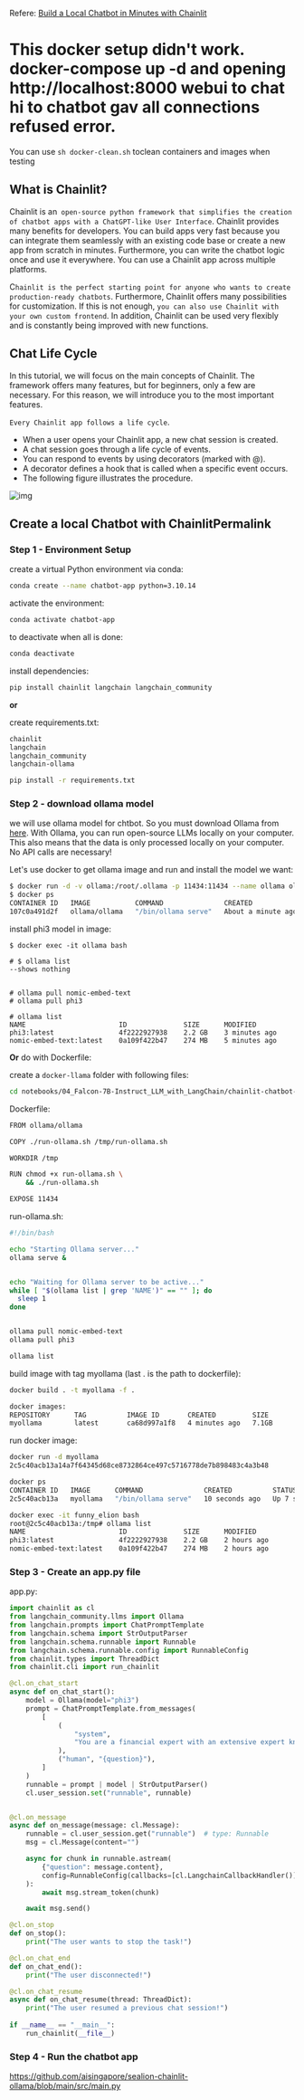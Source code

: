 Refere: [
Build a Local Chatbot in Minutes with Chainlit](https://tinztwinshub.com/software-engineering/build-a-local-chatbot-in-minutes-with-chainlit/)

# This docker setup didn't work. docker-compose up -d and opening http://localhost:8000 webui to chat hi to chatbot gav all connections refused error.
You can use `sh docker-clean.sh` toclean containers and images when testing


## What is Chainlit?
Chainlit is an` open-source python framework that simplifies the creation of chatbot apps with a ChatGPT-like User Interface`. Chainlit provides many benefits for developers. You can build apps very fast because you can integrate them seamlessly with an existing code base or create a new app from scratch in minutes. Furthermore, you can write the chatbot logic once and use it everywhere. You can use a Chainlit app across multiple platforms.

C`hainlit is the perfect starting point for anyone who wants to create production-ready chatbots`. Furthermore, Chainlit offers many possibilities for customization. If this is not enough, `you can also use Chainlit with your own custom frontend`. In addition, Chainlit can be used very flexibly and is constantly being improved with new functions.

## Chat Life Cycle

In this tutorial, we will focus on the main concepts of Chainlit. The framework offers many features, but for beginners, only a few are necessary. For this reason, we will introduce you to the most important features.

`Every Chainlit app follows a life cycle`. 
- When a user opens your Chainlit app, a new chat session is created. 
- A chat session goes through a life cycle of events. 
- You can respond to events by using decorators (marked with @).
-  A decorator defines a hook that is called when a specific event occurs. 
-  The following figure illustrates the procedure.

![img](img/chatbot.jpg)

## Create a local Chatbot with ChainlitPermalink

### Step 1 - Environment Setup

create a virtual Python environment via conda:
```sh
conda create --name chatbot-app python=3.10.14
```

activate the environment:
```sh
conda activate chatbot-app  
```

to deactivate when all is done:
```sh
conda deactivate
```

install dependencies:
```sh
pip install chainlit langchain langchain_community
```

**or** 

create requirements.txt:
```txt
chainlit 
langchain
langchain_community
langchain-ollama
```

```sh
pip install -r requirements.txt
```

### Step 2 - download ollama model
we will use ollama model for chtbot. So you must download Ollama from [here](https://ollama.com/). With Ollama, you can run open-source LLMs locally on your computer. This also means that the data is only processed locally on your computer. No API calls are necessary!


Let's use docker to get ollama image and run and install the model we want:

```sh
$ docker run -d -v ollama:/root/.ollama -p 11434:11434 --name ollama ollama/ollama
$ docker ps
CONTAINER ID   IMAGE           COMMAND               CREATED              STATUS              PORTS                      NAMES
107c0a491d2f   ollama/ollama   "/bin/ollama serve"   About a minute ago   Up About a minute   0.0.0.0:11434->11434/tcp   ollama
```

install phi3 model in image:
```
$ docker exec -it ollama bash

# $ ollama list
--shows nothing


# ollama pull nomic-embed-text
# ollama pull phi3

# ollama list
NAME                       ID              SIZE      MODIFIED
phi3:latest                4f2222927938    2.2 GB    3 minutes ago
nomic-embed-text:latest    0a109f422b47    274 MB    5 minutes ago
```


**Or** do with Dockerfile:


create a `docker-llama` folder with following files:

```sh
cd notebooks/04_Falcon-7B-Instruct_LLM_with_LangChain/chainlit-chatbot-local/docker-ollama
```

Dockerfile:
```sh
FROM ollama/ollama

COPY ./run-ollama.sh /tmp/run-ollama.sh

WORKDIR /tmp

RUN chmod +x run-ollama.sh \
    && ./run-ollama.sh

EXPOSE 11434
```

run-ollama.sh:
```sh
#!/bin/bash

echo "Starting Ollama server..."
ollama serve &


echo "Waiting for Ollama server to be active..."
while [ "$(ollama list | grep 'NAME')" == "" ]; do
  sleep 1
done


ollama pull nomic-embed-text
ollama pull phi3

ollama list
```

build image with tag myollama (last . is the path to dockerfile):
```sh
docker build . -t myollama -f .

docker images:
REPOSITORY      TAG          IMAGE ID       CREATED         SIZE
myollama        latest       ca68d997a1f8   4 minutes ago   7.1GB
```

run docker image:
```sh
docker run -d myollama
2c5c40acb13a14a7f64345d68ce8732864ce497c5716778de7b898483c4a3b48

docker ps
CONTAINER ID   IMAGE      COMMAND               CREATED          STATUS         PORTS       NAMES
2c5c40acb13a   myollama   "/bin/ollama serve"   10 seconds ago   Up 7 seconds   11434/tcp   funny_elion

docker exec -it funny_elion bash 
root@2c5c40acb13a:/tmp# ollama list
NAME                       ID              SIZE      MODIFIED    
phi3:latest                4f2222927938    2.2 GB    2 hours ago    
nomic-embed-text:latest    0a109f422b47    274 MB    2 hours ago  
```

### Step 3 - Create an app.py file

app.py:
```py
import chainlit as cl
from langchain_community.llms import Ollama
from langchain.prompts import ChatPromptTemplate
from langchain.schema import StrOutputParser
from langchain.schema.runnable import Runnable
from langchain.schema.runnable.config import RunnableConfig
from chainlit.types import ThreadDict
from chainlit.cli import run_chainlit

@cl.on_chat_start
async def on_chat_start():
    model = Ollama(model="phi3")
    prompt = ChatPromptTemplate.from_messages(
        [
            (
                "system",
                "You are a financial expert with an extensive expert knowledge.",
            ),
            ("human", "{question}"),
        ]
    )
    runnable = prompt | model | StrOutputParser()
    cl.user_session.set("runnable", runnable)


@cl.on_message
async def on_message(message: cl.Message):
    runnable = cl.user_session.get("runnable")  # type: Runnable
    msg = cl.Message(content="")

    async for chunk in runnable.astream(
        {"question": message.content},
        config=RunnableConfig(callbacks=[cl.LangchainCallbackHandler()]),
    ):
        await msg.stream_token(chunk)

    await msg.send()

@cl.on_stop
def on_stop():
    print("The user wants to stop the task!")

@cl.on_chat_end
def on_chat_end():
    print("The user disconnected!")

@cl.on_chat_resume
async def on_chat_resume(thread: ThreadDict):
    print("The user resumed a previous chat session!")
    
if __name__ == "__main__":
    run_chainlit(__file__)
```

### Step 4 - Run the chatbot app

https://github.com/aisingapore/sealion-chainlit-ollama/blob/main/src/main.py